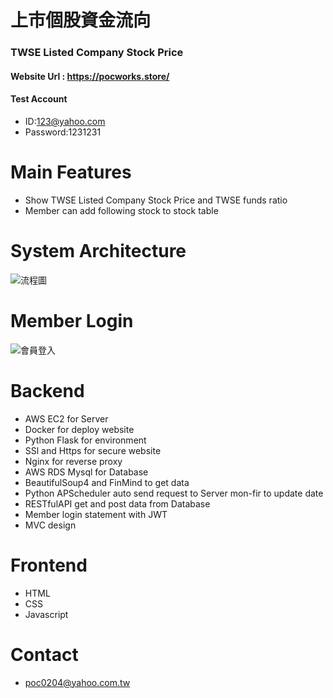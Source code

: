 # 上市個股資金流向
### TWSE Listed Company Stock Price
#### Website Url : https://pocworks.store/
#### Test Account
* ID:123@yahoo.com
* Password:1231231
# Main Features
* Show TWSE Listed Company Stock Price and TWSE funds ratio
* Member can add following stock to stock table 
# System Architecture
![流程圖](https://user-images.githubusercontent.com/93992949/174734841-491acab0-78f4-4980-b382-008c555b9d76.png)
# Member Login
![會員登入](https://user-images.githubusercontent.com/93992949/174734893-3489de2a-bf1f-4900-92ce-df598d92252e.png)
# Backend
* AWS EC2 for Server
* Docker for deploy website
* Python Flask for environment
* SSl and Https for secure website
* Nginx for reverse proxy
* AWS RDS Mysql for Database 
* BeautifulSoup4 and FinMind to get data 
* Python APScheduler auto send request to Server mon-fir to update date
* RESTfulAPI get and post data from Database
* Member login statement with JWT
* MVC design 
# Frontend
* HTML
* CSS
* Javascript
# Contact
* poc0204@yahoo.com.tw
